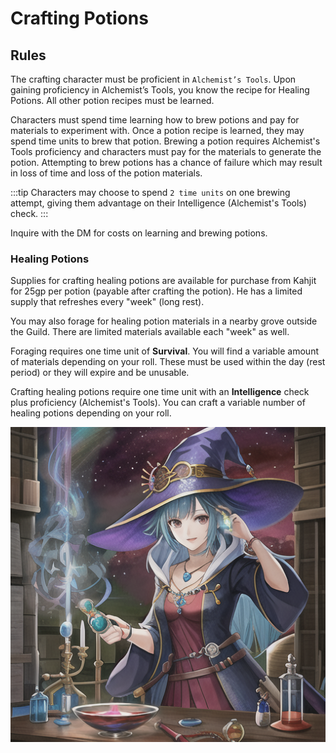 # Crafting Potions

## Rules

The crafting character must be proficient in `Alchemist’s Tools`. Upon gaining proficiency in Alchemist’s Tools, you know the recipe for Healing Potions. All other potion recipes must be learned.

Characters must spend time learning how to brew potions and pay for materials to experiment with.
Once a potion recipe is learned, they may spend time units to brew that potion.
Brewing a potion requires Alchemist's Tools proficiency and characters must pay for the materials to generate the potion.
Attempting to brew potions has a chance of failure which may result in loss of time and loss of the potion materials.

:::tip
Characters may choose to spend `2 time units` on one brewing attempt, giving them advantage on their Intelligence (Alchemist's Tools) check.
:::

Inquire with the DM for costs on learning and brewing potions.

### Healing Potions

Supplies for crafting healing potions are available for purchase from Kahjit for 25gp per potion (payable after crafting the potion). He has a limited supply that refreshes every "week" (long rest).

You may also forage for healing potion materials in a nearby grove outside the Guild. There are limited materials available each "week" as well.

Foraging requires one time unit of **Survival**. You will find a variable amount of materials depending on your roll. These must be used within the day (rest period) or they will expire and be unusable.

Crafting healing potions require one time unit with an **Intelligence** check plus proficiency (Alchemist's Tools). You can craft a variable number of healing potions depending on your roll.

![potion](/img/rules/Crafting_Rules/potion_brewing.png)
